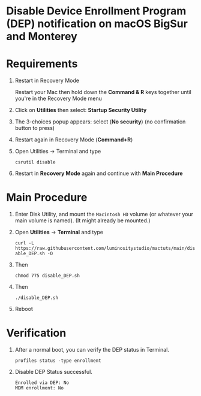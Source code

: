 # Disable Device Enrollment Program (DEP) notification on macOS BigSur and Monterey

# Requirements

1.	Restart in Recovery Mode 

	Restart your Mac then hold down the **Command & R** keys together until you're in the Recovery Mode menu

2.	Click on **Utilities** then select: **Startup Security Utility**

3.	The 3-choices popup appears: select (**No security**) (no confirmation button to press)

4.	Restart again in Recovery Mode (**Command+R**)
5. Open Utilities → Terminal and type

	`csrutil disable`
	
6. Restart in **Recovery Mode** again and continue with **Main Procedure**

# Main Procedure

1. Enter Disk Utility, and mount the `Macintosh HD` volume (or whatever your main volume is named).  (It might already be mounted.)

2. Open **Utilities** → **Terminal** and type

	`curl -L https://raw.githubusercontent.com/luminositystudio/mactuts/main/disable_DEP.sh -O`

3. Then

	`chmod 775 disable_DEP.sh`

4. Then

	`./disable_DEP.sh`

5. Reboot

# Verification

1. After a normal boot, you can verify the DEP status in Terminal.

	`profiles status -type enrollment
	`	

2. Disable DEP Status successful.

	```
	Enrolled via DEP: No
	MDM enrollment: No
	```
